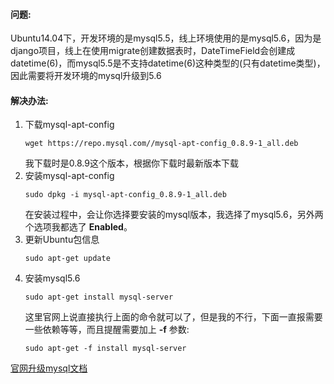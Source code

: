 #### 问题:
Ubuntu14.04下，开发环境的是mysql5.5，线上环境使用的是mysql5.6，因为是django项目，线上在使用migrate创建数据表时，DateTimeField会创建成datetime(6)，而mysql5.5是不支持datetime(6)这种类型的(只有datetime类型)，因此需要将开发环境的mysql升级到5.6
#### 解决办法:
1. 下载mysql-apt-config
    ```
    wget https://repo.mysql.com//mysql-apt-config_0.8.9-1_all.deb
    ```
    我下载时是0.8.9这个版本，根据你下载时最新版本下载
2. 安装mysql-apt-config
    ```
    sudo dpkg -i mysql-apt-config_0.8.9-1_all.deb
    ```
    在安装过程中，会让你选择要安装的mysql版本，我选择了mysql5.6，另外两个选项我都选了 **Enabled**。
3. 更新Ubuntu包信息
    ```
    sudo apt-get update
    ```
4. 安装mysql5.6
    ```
    sudo apt-get install mysql-server
    ```
    这里官网上说直接执行上面的命令就可以了，但是我的不行，下面一直报需要一些依赖等等，而且提醒需要加上 **-f** 参数:
    ```
    sudo apt-get -f install mysql-server
    ```

[官网升级mysql文档](https://dev.mysql.com/doc/mysql-apt-repo-quick-guide/en/#repo-qg-apt-upgrading)